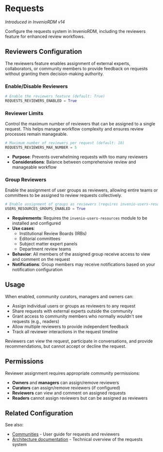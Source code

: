 # Requests

_Introduced in InvenioRDM v14_

Configure the requests system in InvenioRDM, including the reviewers feature for enhanced review workflows.

## Reviewers Configuration

The reviewers feature enables assignment of external experts, collaborators, or community members to provide feedback on requests without granting them decision-making authority.

### Enable/Disable Reviewers

```python
# Enable the reviewers feature (default: True)
REQUESTS_REVIEWERS_ENABLED = True
```

### Reviewer Limits

Control the maximum number of reviewers that can be assigned to a single request. This helps manage workflow complexity and ensures review processes remain manageable.

```python
# Maximum number of reviewers per request (default: 10)
REQUESTS_REVIEWERS_MAX_NUMBER = 5
```

- **Purpose**: Prevents overwhelming requests with too many reviewers
- **Considerations**: Balance between comprehensive review and manageable workflow

### Group Reviewers

Enable the assignment of user groups as reviewers, allowing entire teams or committees to be assigned to review requests collectively.

```python
# Enable assignment of groups as reviewers (requires invenio-users-resources)
USERS_RESOURCES_GROUPS_ENABLED = True
```

- **Requirements**: Requires the `invenio-users-resources` module to be installed and configured
- **Use cases**: 
  - Institutional Review Boards (IRBs)
  - Editorial committees
  - Subject matter expert panels
  - Department review teams
- **Behavior**: All members of the assigned group receive access to view and comment on the request
- **Notifications**: Group members may receive notifications based on your notification configuration

## Usage

When enabled, community curators, managers and owners can:

- Assign individual users or groups as reviewers to any request
- Share requests with external experts outside the community
- Grant access to community members who normally wouldn't see requests (e.g., readers)
- Allow multiple reviewers to provide independent feedback
- Track all reviewer interactions in the request timeline

Reviewers can view the request, participate in conversations, and provide recommendations, but cannot accept or decline the request.

## Permissions

Reviewer assignment requires appropriate community permissions:
- **Owners** and **managers** can assign/remove reviewers
- **Curators** can assign/remove reviewers (if configured)
- **Reviewers** can view and comment on assigned requests
- **Readers** cannot assign reviewers but can be assigned as reviewers

## Related Configuration

See also:
- [Communities](../../use/communities.md#requests) - User guide for requests and reviewers
- [Architecture documentation](../../maintenance/architecture/requests.md) - Technical overview of the requests system